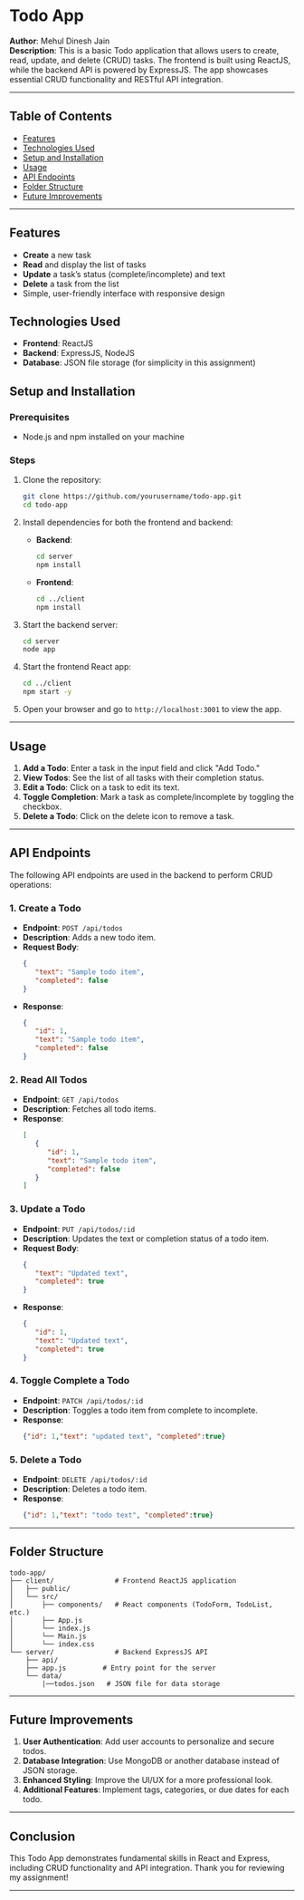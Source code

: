 # Todo App

**Author**: Mehul Dinesh Jain  
**Description**: This is a basic Todo application that allows users to create, read, update, and delete (CRUD) tasks. The frontend is built using ReactJS, while the backend API is powered by ExpressJS. The app showcases essential CRUD functionality and RESTful API integration.

---

## Table of Contents
- [Features](#features)
- [Technologies Used](#technologies-used)
- [Setup and Installation](#setup-and-installation)
- [Usage](#usage)
- [API Endpoints](#api-endpoints)
- [Folder Structure](#folder-structure)
- [Future Improvements](#future-improvements)

---

## Features

- **Create** a new task
- **Read** and display the list of tasks
- **Update** a task’s status (complete/incomplete) and text
- **Delete** a task from the list
- Simple, user-friendly interface with responsive design

## Technologies Used

- **Frontend**: ReactJS
- **Backend**: ExpressJS, NodeJS
- **Database**: JSON file storage (for simplicity in this assignment)

## Setup and Installation

### Prerequisites

- Node.js and npm installed on your machine

### Steps

1. Clone the repository:
    ```bash
    git clone https://github.com/yourusername/todo-app.git
    cd todo-app
    ```

2. Install dependencies for both the frontend and backend:

    - **Backend**:
      ```bash
      cd server
      npm install
      ```

    - **Frontend**:
      ```bash
      cd ../client
      npm install
      ```

3. Start the backend server:
    ```bash
    cd server
    node app
    ```

4. Start the frontend React app:
    ```bash
    cd ../client
    npm start -y
    ```

5. Open your browser and go to `http://localhost:3001` to view the app.

---

## Usage

1. **Add a Todo**: Enter a task in the input field and click "Add Todo."
2. **View Todos**: See the list of all tasks with their completion status.
3. **Edit a Todo**: Click on a task to edit its text.
4. **Toggle Completion**: Mark a task as complete/incomplete by toggling the checkbox.
5. **Delete a Todo**: Click on the delete icon to remove a task.

---

## API Endpoints

The following API endpoints are used in the backend to perform CRUD operations:

### 1. **Create a Todo**
   - **Endpoint**: `POST /api/todos`
   - **Description**: Adds a new todo item.
   - **Request Body**:
      ```json
      {
         "text": "Sample todo item",
         "completed": false
      }
      ```
   - **Response**:
      ```json
      {
         "id": 1,
         "text": "Sample todo item",
         "completed": false
      }
      ```

### 2. **Read All Todos**
   - **Endpoint**: `GET /api/todos`
   - **Description**: Fetches all todo items.
   - **Response**:
      ```json
      [
         {
            "id": 1,
            "text": "Sample todo item",
            "completed": false
         }
      ]
      ```

### 3. **Update a Todo**
   - **Endpoint**: `PUT /api/todos/:id`
   - **Description**: Updates the text or completion status of a todo item.
   - **Request Body**:
      ```json
      {
         "text": "Updated text",
         "completed": true
      }
      ```
   - **Response**:
      ```json
      {
         "id": 1,
         "text": "Updated text",
         "completed": true
      }
      ```

### 4. **Toggle Complete a Todo**
   - **Endpoint**: `PATCH /api/todos/:id`
   - **Description**: Toggles a todo item from complete to incomplete.
   - **Response**:
      ```json
      {"id": 1,"text": "updated text", "completed":true}
      ```


### 5. **Delete a Todo**
   - **Endpoint**: `DELETE /api/todos/:id`
   - **Description**: Deletes a todo item.
   - **Response**:
      ```json
      {"id": 1,"text": "todo text", "completed":true}
      ```

---

## Folder Structure

```
todo-app/
├── client/               # Frontend ReactJS application
│   ├── public/
│   └── src/
│       ├── components/   # React components (TodoForm, TodoList, etc.)
│       ├── App.js
│       └── index.js
│       └── Main.js
│       └── index.css
└── server/               # Backend ExpressJS API
    ├── api/
    ├── app.js         # Entry point for the server
    └── data/
        |──todos.json   # JSON file for data storage
```

---

## Future Improvements

1. **User Authentication**: Add user accounts to personalize and secure todos.
2. **Database Integration**: Use MongoDB or another database instead of JSON storage.
3. **Enhanced Styling**: Improve the UI/UX for a more professional look.
4. **Additional Features**: Implement tags, categories, or due dates for each todo.

---

## Conclusion

This Todo App demonstrates fundamental skills in React and Express, including CRUD functionality and API integration. Thank you for reviewing my assignment!

---
